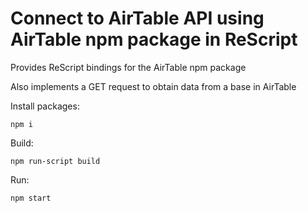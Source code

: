 # Connect to AirTable API using AirTable npm package in ReScript 

Provides ReScript bindings for the AirTable npm package

Also implements a GET request to obtain data from a base in AirTable

Install packages:
```
npm i
```

Build:
```
npm run-script build
```

Run:
```
npm start
```
